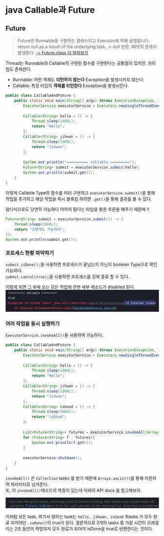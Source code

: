 # java Callable과 Future

## Future
> Future은 Runnable을 구현하는 클래스이고 Executor에 의해 실행됩니다.
> return null as a result of the underlying task. -> null 반환, NPE의 문제가 발생한다.
> [-> Future.class 더 알아보기](https://docs.oracle.com/javase/8/docs/api/java/util/concurrent/Future.html)

Thread는 Runnable과 Callable의 구현된 함수를 구현한다는 공통점이 있지만. 차이점도 존재한다.
* Runnable: 어떤 객체도 **리턴하지 않는다** Exception을 발생시키지 않는다.
* Callable: 특정 타입의 **객체를 리턴한다** Exception을 발생시킨다.

```java
public class CallableAndFuture {
    public static void main(String[] args) throws ExecutionException, InterruptedException {
        ExecutorService executorService = Executors.newSingleThreadExecutor();

        Callable<String> hello = () -> {
            Thread.sleep(1000L);
            return "Hello";
        };
        Callable<String> jihwan = () -> {
            Thread.sleep(1000L);
            return "Jihwan";
        };

        System.out.println("========== callable =========");
        Future<String> submit = executorService.submit(hello);
        System.out.println(submit.get());
    }
}
```

이렇게 Callable Type의 함수를 미리 구현하고 `executorService.submit()`을 통해 작업을 추가하고 해당 작업을 즉시 블록킹 하려면 `.get()`을 통해 결과를 볼 수 있다.

람다식으로도 당연히 가능하다 어차피 람다는 타입을 통한 추론을 해주기 때문에 !!
```Java
Future<String> submit = executorService.submit(() -> {
    Thread.sleep(2000L);
    return "이렇게도 가능하네";
});
System.out.println(submit.get());
```

### 프로세스 현황 파악하기
`submit.isDone();`을 사용하면 프로세스가 끝났는지 아닌지 boolean Type으로 확인 가능하다.  
`submit.cancel(true);`을 사용하면 프로세스를 강제 종료 할 수 있다.  

이렇게 되면 그 후에 오는 모든 작업에 관한 세부 메소드가 disabled 된다.
<img src="../../img/submit-cancle.png" width="670px">

### 여러 작업을 동시 실행하기
`ExecutorService.invokeAll()`을 사용하여 가능하다. 

```java
public class CallableAndFuture {
    public static void main(String[] args) throws ExecutionException, InterruptedException {
        ExecutorService executorService = Executors.newSingleThreadExecutor();

        Callable<String> hello = () -> {
            Thread.sleep(1000L);
            return "Hello";
        };
        Callable<String> jihwan = () -> {
            Thread.sleep(1000L);
            return "Jihwan";
        };
        Callable<String> isGood = () -> {
            Thread.sleep(2000L);
            return "isGood";
        };

        List<Future<String>> futures = executorService.invokeAll(Arrays.asList(hello, jihwan, isGood));
        for (Future<String> f : futures){
            System.out.println(f.get());
        }

        executorService.shutdown();
    }
}
```

`invokeAll()` 은 `Collection` tasks 를 받기 때문에 `Arrays.asList()`를 통해 치환하여 파라미터로 넘겨준다.  
또, 이 `invokeAll()`메소드의 특징이 있는데 아래의 API docs 를 참고해보자.

<img src="../../img/invokeAll-api-docs.png">

이처럼 모든 task, 여기서 말하는 task는 `hello, jihwan, isGood` 3tasks 가 모두 완료 되어야만 `.isDone()`이 true가 된다. 결론적으로 3개의 tasks 중 가장 시간이 오래걸리는 2초 동안의 작업마저 모두 완료가 되어야 isDone을 true로 반환한다는 것이다.